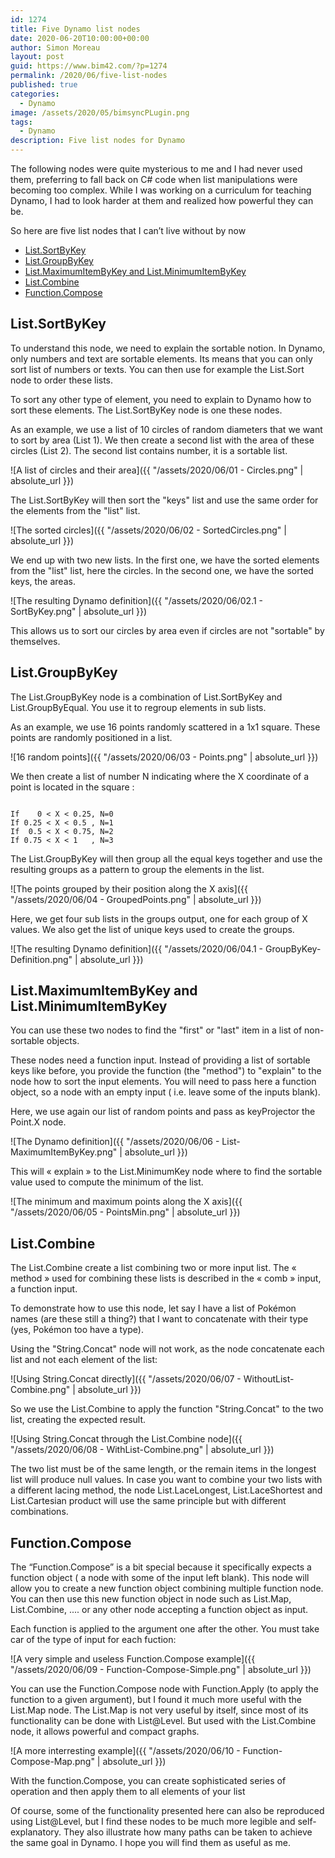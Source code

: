 ```yaml
---
id: 1274
title: Five Dynamo list nodes
date: 2020-06-20T10:00:00+00:00
author: Simon Moreau
layout: post
guid: https://www.bim42.com/?p=1274
permalink: /2020/06/five-list-nodes
published: true
categories:
  - Dynamo
image: /assets/2020/05/bimsyncPLugin.png
tags:
  - Dynamo
description: Five list nodes for Dynamo
---
```


The following nodes were quite mysterious to me and I had never used them, preferring to fall back on C# code when list manipulations were becoming too complex. While I was working on a curriculum for teaching Dynamo, I had to look harder at them and realized how powerful they can be.

So here are five list nodes that I can’t live without by now

* [List.SortByKey](#listsortbykey)
* [List.GroupByKey](#listgroupbykey)
* [List.MaximumItemByKey and List.MinimumItemByKey](#listmaximumitembykey-and-listminimumitembykey)
* [List.Combine](#listcombine)
* [Function.Compose](#functioncompose)

## List.SortByKey

To understand this node, we need to explain the sortable notion. In Dynamo, only numbers and text are sortable elements. Its means that you can only sort list of numbers or texts. You can then use for example the List.Sort node to order these lists.

To sort any other type of element, you need to explain to Dynamo how to sort these elements. The List.SortByKey node is one these nodes.

As an example, we use a list of 10 circles of random diameters that we want to sort by area (List 1). We then create a second list with the area of these circles (List 2). The second list contains number, it is a sortable list.

![A list of circles and their area]({{ "/assets/2020/06/01 - Circles.png" | absolute_url }})

The List.SortByKey will then sort the "keys" list and use the same order for the elements from the "list" list.

![The sorted circles]({{ "/assets/2020/06/02 - SortedCircles.png" | absolute_url }})

We end up with two new lists. In the first one, we have the sorted elements from the "list" list, here the circles. In the second one, we have the sorted keys, the areas.

![The resulting Dynamo definition]({{ "/assets/2020/06/02.1 - SortByKey.png" | absolute_url }})

This allows us to sort our circles by area even if circles are not "sortable" by themselves.

## List.GroupByKey

The List.GroupByKey node is a combination of List.SortByKey and List.GroupByEqual. You use it to regroup elements in sub lists.

As an example, we use 16 points randomly scattered in a 1x1 square. These points are randomly positioned in a list.

![16 random points]({{ "/assets/2020/06/03 - Points.png" | absolute_url }})

We then create a list of number N indicating where the X coordinate of a point is located in the square :

```text

If    0 < X < 0.25, N=0
If 0.25 < X < 0.5 , N=1
If  0.5 < X < 0.75, N=2
If 0.75 < X < 1   , N=3

```

The List.GroupByKey will then group all the equal keys together and use the resulting groups as a pattern to group the elements in the list.

![The points grouped by their position along the X axis]({{ "/assets/2020/06/04 - GroupedPoints.png" | absolute_url }})

Here, we get four sub lists in the groups output, one for each group of X values. We also get the list of unique keys used to create the groups.

![The resulting Dynamo definition]({{ "/assets/2020/06/04.1 - GroupByKey-Definition.png" | absolute_url }})

## List.MaximumItemByKey and List.MinimumItemByKey

You can use these two nodes to find the "first" or "last" item in a list of non-sortable objects.

These nodes need a function input. Instead of providing a list of sortable keys like before, you provide the function (the "method") to "explain" to the node how to sort the input elements. You will need to pass here a function object, so a node with an empty input ( i.e. leave some of the inputs blank).

Here, we use again our list of random points and pass as keyProjector the Point.X node.

![The Dynamo definition]({{ "/assets/2020/06/06 - List-MaximumItemByKey.png" | absolute_url }})

This will « explain » to the List.MinimumKey node where to find the sortable value used to compute the minimum of the list.

![The minimum and maximum points along the X axis]({{ "/assets/2020/06/05 - PointsMin.png" | absolute_url }})

## List.Combine

The List.Combine create a list combining two or more input list. The « method » used for combining these lists is described in the « comb » input, a function input.

To demonstrate how to use this node, let say I have a list of Pokémon names (are these still a thing?) that I want to concatenate with their type (yes, Pokémon too have a type).

Using the "String.Concat" node will not work, as the node concatenate each list and not each element of the list:

![Using String.Concat directly]({{ "/assets/2020/06/07 - WithoutList-Combine.png" | absolute_url }})

So we use the List.Combine to apply the function "String.Concat" to the two list, creating the expected result.

![Using String.Concat through the List.Combine node]({{ "/assets/2020/06/08 - WithList-Combine.png" | absolute_url }})

The two list must be of the same length, or the remain items in the longest list will produce null values. In case you want to combine your two lists with a different lacing method, the node List.LaceLongest, List.LaceShortest and List.Cartesian product will use the same principle but with different combinations.

## Function.Compose

The “Function.Compose” is a bit special because it specifically expects a function object ( a node with some of the input left blank). This node will allow you to create a new function object combining multiple function node. You can then use this new function object in node such as List.Map, List.Combine, .... or any other node accepting a function object as input.

Each function is applied to the argument one after the other. You must take car of the type of input for each fuction:

![A very simple and useless Function.Compose example]({{ "/assets/2020/06/09 - Function-Compose-Simple.png" | absolute_url }})

You can use the Function.Compose node with Function.Apply (to apply the function to a given argument), but I found it much more useful with the List.Map node. The List.Map is not very useful by itself, since most of its functionality can be done with List@Level. But used with the List.Combine node, it allows powerful and compact graphs.

![A more interresting example]({{ "/assets/2020/06/10 - Function-Compose-Map.png" | absolute_url }})

With the function.Compose, you can create sophisticated series of operation and then apply them to all elements of your list

Of course, some of the functionality presented here can also be reproduced using List@Level, but I find these nodes to be much more legible and self-explanatory. They also illustrate how many paths can be taken to achieve the same goal in Dynamo. I hope you will find them as useful as me.

